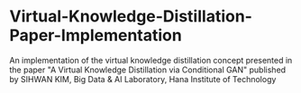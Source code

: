 # Virtual-Knowledge-Distillation-Paper-Implementation
An implementation of the virtual knowledge distillation concept presented in the paper "A Virtual Knowledge Distillation via Conditional GAN" published by SIHWAN KIM, Big Data &amp; AI Laboratory, Hana Institute of Technology
